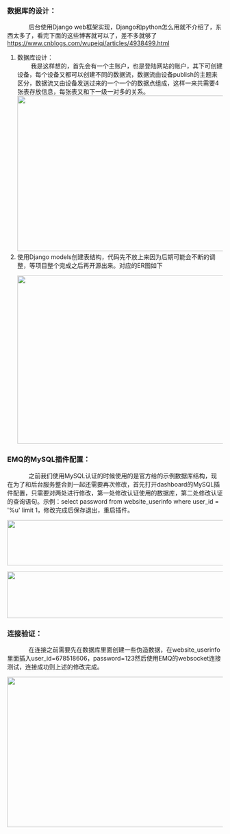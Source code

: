 <h3>数据库的设计：</h3>

<p style="text-indent:50px;">后台使用Django web框架实现，Django和python怎么用就不介绍了，东西太多了，看完下面的这些博客就可以了，差不多就够了<a href="https://www.cnblogs.com/wupeiqi/articles/4938499.html">https://www.cnblogs.com/wupeiqi/articles/4938499.html</a></p>

<ol><li style="text-indent:0px;">数据库设计：<br />
	        我是这样想的，首先会有一个主账户，也是登陆网站的账户，其下可创建设备，每个设备又都可以创建不同的数据流，数据流由设备publish的主题来区分，数据流又由设备发送过来的一个一个的数据点组成，这样一来共需要4张表存放信息，每张表又和下一级一对多的关系。<img alt="" class="has" height="363" src="https://img-blog.csdnimg.cn/20181105155945264.png?x-oss-process=image/watermark,type_ZmFuZ3poZW5naGVpdGk,shadow_10,text_aHR0cHM6Ly9ibG9nLmNzZG4ubmV0L0Zhbk1MZWk=,size_16,color_FFFFFF,t_70" width="751" /></li>
	<li style="text-indent:0px;">使用Django models创建表结构，代码先不放上来因为后期可能会不断的调整，等项目整个完成之后再开源出来。对应的ER图如下
	<p style="text-align:center;"><img alt="" class="has" height="393" src="https://img-blog.csdnimg.cn/2018110515492943.png?x-oss-process=image/watermark,type_ZmFuZ3poZW5naGVpdGk,shadow_10,text_aHR0cHM6Ly9ibG9nLmNzZG4ubmV0L0Zhbk1MZWk=,size_16,color_FFFFFF,t_70" width="861" /></p>
	</li>
</ol><h3 style="text-indent:0px;">EMQ的MySQL插件配置：</h3>

<p style="text-indent:50px;">之前我们使用MySQL认证的时候使用的是官方给的示例数据库结构，现在为了和后台服务整合到一起还需要再次修改，首先打开dashboard的MySQL插件配置，只需要对两处进行修改，第一处修改认证使用的数据库，第二处修改认证的查询语句。示例：select password from website_userinfo where user_id = '%u' limit 1，修改完成后保存退出，重启插件。</p>

<p style="text-align:center;"><img alt="" class="has" height="106" src="https://img-blog.csdnimg.cn/20181105161204211.png" width="542" /></p>

<p style="text-align:center;"><img alt="" class="has" height="109" src="https://img-blog.csdnimg.cn/2018110516132420.png" width="505" /></p>

<h3 style="text-indent:0px;">连接验证：</h3>

<p style="text-indent:50px;">在连接之前需要先在数据库里面创建一些伪造数据，在website_userinfo里面插入user_id=678518606，password=123然后使用EMQ的websocket连接测试，连接成功则上述的修改完成。</p>

<p style="text-align:center;"><img alt="" class="has" height="351" src="https://img-blog.csdnimg.cn/2018110516380229.png?x-oss-process=image/watermark,type_ZmFuZ3poZW5naGVpdGk,shadow_10,text_aHR0cHM6Ly9ibG9nLmNzZG4ubmV0L0Zhbk1MZWk=,size_16,color_FFFFFF,t_70" width="1056" /></p>

<p style="text-indent:50px;"> </p>

<p style="text-indent:50px;"> </p>

<p style="text-indent:50px;"> </p>